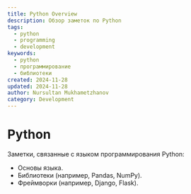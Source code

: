 ```yaml
---
title: Python Overview
description: Обзор заметок по Python
tags:
  - python
  - programming
  - development
keywords:
  - python
  - программирование
  - библиотеки
created: 2024-11-28
updated: 2024-11-28
author: Nursultan Mukhametzhanov
category: Development
---
```


# Python

Заметки, связанные с языком программирования Python:
- Основы языка.
- Библиотеки (например, Pandas, NumPy).
- Фреймворки (например, Django, Flask).
